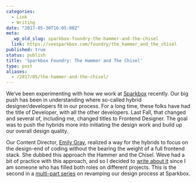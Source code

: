 ```yaml
---
categories:
  - Link
  - Writing
date: "2017-05-30T16:05:00Z"
meta:
  _wp_old_slug: sparkbox-foundry-the-hammer-and-the-chisel
  link: https://seesparkbox.com/foundry/the_hammer_and_the_chisel
published: true
status: publish
title: 'Sparkbox Foundry: The Hammer and The Chisel'
type: post
aliases:
  - /2017/05/the-hammer-and-the-chisel/
---
```

<p>We’ve been experimenting with how we work at <a href="https://seesparkbox.com">Sparkbox</a> recently. Our big push has been in understanding where so-called hybrid designer/developers fit in our process. For a long time, these folks have had the title of Developer, with all the other developers. Last Fall, that changed and several of, including me, changed titles to Frontend Designer. The goal was to push the hybrids more into initiating the design work and build up our overall design quality.</p>
<p>Our Content Director, <a href="https://twitter.com/emilykggray">Emily Gray</a>, realized a way for the hybrids to focus on the design-end of coding without the bearing the weight of a full frontend stack. She dubbed this approach the Hammer and the Chisel. Weve had a bit of practice with this approach, and so I decided to <a href="https://seesparkbox.com/foundry/series/designing_design_culture">write about it</a> since I am someone who has filled both roles on different projects. This is the second in a <a href="https://seesparkbox.com/foundry/series/designing_design_culture">multi-part series</a> on revamping our design process at Sparkbox.</p>
